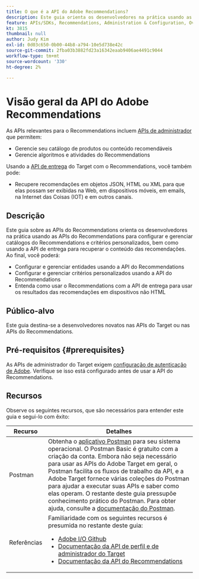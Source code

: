 ```yaml
---
title: O que é a API do Adobe Recommendations?
description: Este guia orienta os desenvolvedores na prática usando as APIs do Adobe Target Recommendations para configurar e gerenciar catálogos e critérios personalizados do Recommendations, além de usar a API de entrega para recuperar o conteúdo das recomendações.
feature: APIs/SDKs, Recommendations, Administration & Configuration, Overview
kt: 3815
thumbnail: null
author: Judy Kim
exl-id: 0d03c650-0b00-44b8-a794-10e5d738e42c
source-git-commit: 2fba03b3882fd23a16342eaab9406ae4491c9044
workflow-type: tm+mt
source-wordcount: '330'
ht-degree: 2%

---
```


# Visão geral da API do Adobe Recommendations

As APIs relevantes para o Recommendations incluem [APIs de administrador](../../before-administer/target-api-overview.md) que permitem:

* Gerencie seu catálogo de produtos ou conteúdo recomendáveis
* Gerencie algoritmos e atividades do Recommendations

Usando a [API de entrega](../../implement/delivery-api/overview.md) do Target com o Recommendations, você também pode:

* Recupere recomendações em objetos JSON, HTML ou XML para que elas possam ser exibidas na Web, em dispositivos móveis, em emails, na Internet das Coisas (IOT) e em outros canais.

## Descrição

Este guia sobre as APIs do Recommendations orienta os desenvolvedores na prática usando as APIs do Recommendations para configurar e gerenciar catálogos do Recommendations e critérios personalizados, bem como usando a API de entrega para recuperar o conteúdo das recomendações. Ao final, você poderá:

* Configurar e gerenciar entidades usando a API do Recommendations
* Configurar e gerenciar critérios personalizados usando a API do Recommendations
* Entenda como usar o Recommendations com a API de entrega para usar os resultados das recomendações em dispositivos não HTML

## Público-alvo

Este guia destina-se a desenvolvedores novatos nas APIs do Target ou nas APIs do Recommendations.

## Pré-requisitos {#prerequisites}

As APIs de administrador do Target exigem [configuração de autenticação de Adobe](../configure-authentication.md). Verifique se isso está configurado antes de usar a API do Recommendations.

## Recursos

Observe os seguintes recursos, que são necessários para entender este guia e segui-lo com êxito:

| Recurso | Detalhes |
| --- | --- |
| Postman | Obtenha o [aplicativo Postman](https://www.postman.com/downloads/) para seu sistema operacional. O Postman Basic é gratuito com a criação da conta. Embora não seja necessário para usar as APIs do Adobe Target em geral, o Postman facilita os fluxos de trabalho da API, e a Adobe Target fornece várias coleções do Postman para ajudar a executar suas APIs e saber como elas operam. O restante deste guia pressupõe conhecimento prático do Postman. Para obter ajuda, consulte a [documentação do Postman](https://learning.getpostman.com/). |
| Referências | Familiaridade com os seguintes recursos é presumida no restante deste guia:<UL><li>[Adobe I/O Github](https://github.com/adobeio)</li><li>[Documentação da API de perfil e de administrador do Target](../../administer/admin-api/admin-api-overview-new.md)</li><li>[Documentação da API do Recommendations](https://developer.adobe.com/target/administer/recommendations-api/)</li></UL> |

